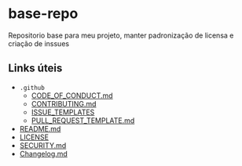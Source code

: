 # base-repo

Repositorio base para meu projeto, manter padronização de licensa e criação de inssues

## Links úteis

* `.github`
  * [CODE_OF_CONDUCT.md](.github/CODE_OF_CONDUCT.md)
  * [CONTRIBUTING.md](.github/CONTRIBUTING.md)
  * [ISSUE_TEMPLATES](.github/ISSUE_TEMPLATE/)
  * [PULL_REQUEST_TEMPLATE.md](.github/PULL_REQUEST_TEMPLATE.md)
* [README.md](README.md)
* [LICENSE](LICENSE)
* [SECURITY.md](SECURITY.md)
* [Changelog.md](CHANGELOG.md)

